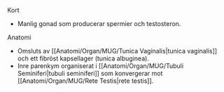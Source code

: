 Kort
- Manlig gonad som producerar spermier och testosteron.

Anatomi
- Omsluts av [[Anatomi/Organ/MUG/Tunica Vaginalis|tunica vaginalis]] och ett fibröst kapsellager (tunica albuginea).
- Inre parenkym organiserat i [[Anatomi/Organ/MUG/Tubuli Seminiferi|tubuli seminiferi]] som konvergerar mot [[Anatomi/Organ/MUG/Rete Testis|rete testis]].
